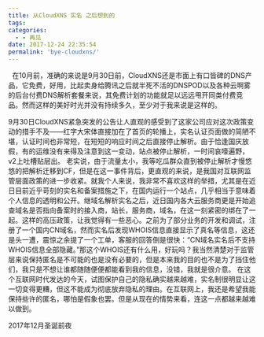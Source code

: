 ```yaml
---
title: 从CloudXNS 实名 之后想到的
tags: 
categories:
  - - 再见
date: 2017-12-24 22:35:54
permalink: 'bye-cloudxns/'
---
```


  在10月前，准确的来说是9月30日前，CloudXNS还是市面上有口皆碑的DNS产品，它免费，好用，比起卖身给腾讯之后就半死不活的DNSPOD以及各种云啊雾的后台付费DNS解析套餐来说，其免费计划的功能就足以远远甩开同类付费竞品。然而这样的美好时光并没有持续多久，至少对于我来说是这样的。
<!-- more -->
9月30日CloudXNS紧急突发的公告让人直观的感受到了这家公司应对这次政策变动的措手不及——红字大宋体直接加在了首页的轮播上，实名认证页面做的简陋不堪，认证时间也非常短，在短短的响应时间之后直接停止解析。由于恰逢国庆放假，有的运维没有来得及注意到这一变动，站点被停止解析，一时间哀嚎遍野，v2上吐槽贴层出。 老实说，由于流量太小，我等吃瓜群众直到被停止解析才慢悠悠的把解析迁移到CF，但是在这一事件背后，更直观的来说，是我国对互联网监管层面政策的进一步收紧。就我个人来说，我非常不喜欢这样的举措，尤其是在近日目前近乎苛刻的实名和备案措施之下，在国内运行一个站点，几乎相当于意味着个人信息的透明和公开。继域名解析实名之后，近日国内各大云服务商更是开始追查域名是否指向备案时的接入商，站长，服务商，域名，在这一刻紧密的绑在了一起。这样的高压政策，让我觉得有一些恶心。之前为了部分业务的开发和调试，注册了一个国内CN域名，然而实名后发现WHOIS信息直接显示了真名等信息，这还是头一遭，震惊之余提了一个工单，客服的回答倒是很快：“CN域名实名后不支持WHOIS信息全部隐藏。”那这个WHOIS还有什么用，好玩吗？我当然清楚对于监管层来说保持匿名是不可能的也是没有必要的，但是本来我的目的也不是为了挡住他们，我只是不想让谁都随随便便都能看到我的信息，没错，我就是很介意。 在这个互联网时代发达的今天，试图保护自己的隐私确实越来越难，实名制很明显让这一切变得更糟，但这不能成为彻底放弃隐私的理由。在互联网上，我还是希望我能保持些许的匿名，哪怕是假象也罢。但是从现在的情势来看，连这一点都越来越难以做到。

2017年12月圣诞前夜